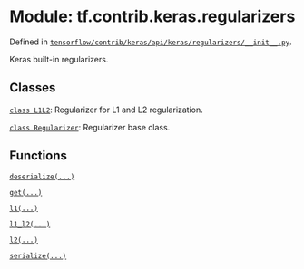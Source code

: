 <div itemscope itemtype="http://developers.google.com/ReferenceObject">
<meta itemprop="name" content="tf.contrib.keras.regularizers" />
</div>

# Module: tf.contrib.keras.regularizers



Defined in [`tensorflow/contrib/keras/api/keras/regularizers/__init__.py`](https://www.tensorflow.org/code/tensorflow/contrib/keras/api/keras/regularizers/__init__.py).

Keras built-in regularizers.

## Classes

[`class L1L2`](../../../tf/contrib/keras/regularizers/L1L2.md): Regularizer for L1 and L2 regularization.

[`class Regularizer`](../../../tf/contrib/keras/regularizers/Regularizer.md): Regularizer base class.

## Functions

[`deserialize(...)`](../../../tf/contrib/keras/regularizers/deserialize.md)

[`get(...)`](../../../tf/contrib/keras/regularizers/get.md)

[`l1(...)`](../../../tf/contrib/keras/regularizers/l1.md)

[`l1_l2(...)`](../../../tf/contrib/keras/regularizers/l1_l2.md)

[`l2(...)`](../../../tf/contrib/keras/regularizers/l2.md)

[`serialize(...)`](../../../tf/contrib/keras/regularizers/serialize.md)

